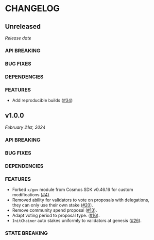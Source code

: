 # CHANGELOG

## Unreleased

*Release date*

### API BREAKING

### BUG FIXES

### DEPENDENCIES

### FEATURES

* Add reproducible builds ([#34](https://github.com/atomone-hub/govgen/pull/34))

## v1.0.0

*February 21st, 2024*

### API BREAKING

### BUG FIXES

### DEPENDENCIES

### FEATURES

* Forked `x/gov` module from Cosmos SDK v0.46.16 for custom modifications
  ([#4](https://github.com/atomone-hub/govgen/pull/4)).
* Removed ability for validators to vote on proposals with delegations, they can only use their own stake
  ([#20](https://github.com/atomone-hub/govgen/pull/20)).
* Remove community spend proposal
  ([#13](https://github.com/atomone-hub/govgen/pull/13)).
* Adapt voting period to proposal type.
  ([#16](https://github.com/atomone-hub/govgen/pull/16)).
* `InitChainer` auto stakes uniformly to validators at genesis
  ([#26](https://github.com/atomone-hub/govgen/pull/26)).

### STATE BREAKING
